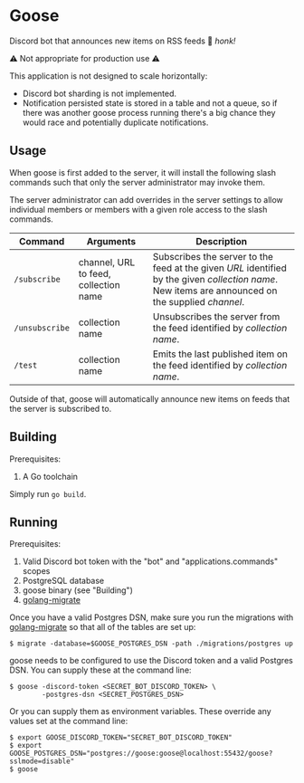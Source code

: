 # Goose

Discord bot that announces new items on RSS feeds 🪿 _honk!_

⚠️ Not appropriate for production use ⚠️

This application is not designed to scale horizontally:

* Discord bot sharding is not implemented.
* Notification persisted state is stored in a table and not a queue,
so if there was another goose process running there's a big chance
they would race and potentially duplicate notifications.

## Usage

When goose is first added to the server, it will install the following
slash commands such that only the server administrator may invoke them.

The server administrator can add overrides in the server settings to
allow individual members or members with a given role access to the
slash commands.

| Command | Arguments | Description |
| - | - | - |
| `/subscribe` | channel, URL to feed, collection name | Subscribes the server to the feed at the given _URL_ identified by the given _collection name_. New items are announced on the supplied _channel_. |
| `/unsubscribe` | collection name | Unsubscribes the server from the feed identified by _collection name_. |
| `/test` | collection name | Emits the last published item on the feed identified by _collection name_. |

Outside of that, goose will automatically announce new items on feeds
that the server is subscribed to.

## Building

Prerequisites:

1. A Go toolchain

Simply run `go build`.

## Running

Prerequisites:

1. Valid Discord bot token with the "bot" and "applications.commands"
scopes
1. PostgreSQL database
1. goose binary (see "Building")
1. [golang-migrate](https://github.com/golang-migrate/migrate)

Once you have a valid Postgres DSN, make sure you run the migrations
with [golang-migrate](https://github.com/golang-migrate/migrate) so that
all of the tables are set up:

```console
$ migrate -database=$GOOSE_POSTGRES_DSN -path ./migrations/postgres up
```

goose needs to be configured to use the Discord token and a valid
Postgres DSN. You can supply these at the command line:

```console
$ goose -discord-token <SECRET_BOT_DISCORD_TOKEN> \
        -postgres-dsn <SECRET_POSTGRES_DSN>
```

Or you can supply them as environment variables. These override any values
set at the command line:

```console
$ export GOOSE_DISCORD_TOKEN="SECRET_BOT_DISCORD_TOKEN"
$ export GOOSE_POSTGRES_DSN="postgres://goose:goose@localhost:55432/goose?sslmode=disable"
$ goose
```


